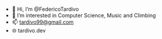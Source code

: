 - 👋 Hi, I’m @FedericoTardivo
- 👀 I’m interested in Computer Science, Music and Climbing
- 📫 tardivo99@gmail.com 
- 🌐 tardivo.dev

<!---
FedericoTardivo/FedericoTardivo is a ✨ special ✨ repository because its `README.md` (this file) appears on your GitHub profile.
You can click the Preview link to take a look at your changes.
--->
